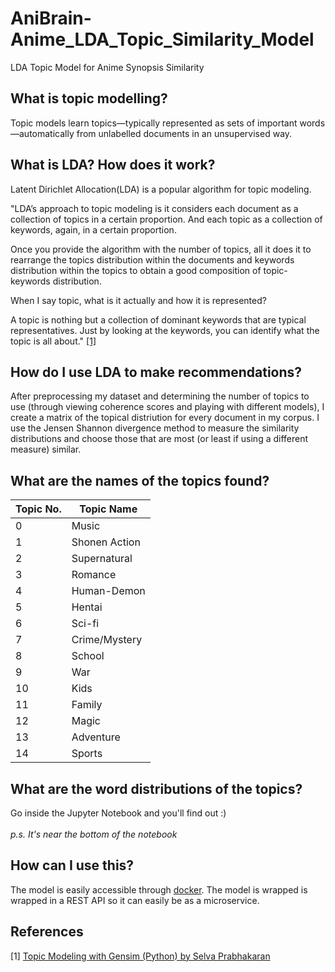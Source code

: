 # AniBrain-Anime_LDA_Topic_Similarity_Model
LDA Topic Model for Anime Synopsis Similarity

## What is topic modelling?
Topic models learn topics—typically represented as sets of important words—automatically from unlabelled documents in an unsupervised way.

## What is LDA? How does it work?
Latent Dirichlet Allocation(LDA) is a popular algorithm for topic modeling.

"LDA’s approach to topic modeling is it considers each document as a collection of topics in a certain proportion. And each topic as a collection of keywords, again, in a certain proportion.

Once you provide the algorithm with the number of topics, all it does it to rearrange the topics distribution within the documents and keywords distribution within the topics to obtain a good composition of topic-keywords distribution.

When I say topic, what is it actually and how it is represented?

A topic is nothing but a collection of dominant keywords that are typical representatives. Just by looking at the keywords, you can identify what the topic is all about." [[1]](https://www.machinelearningplus.com/nlp/topic-modeling-gensim-python/#4whatdoesldado)

## How do I use LDA to make recommendations?
After preprocessing my dataset and determining the number of topics to use (through viewing coherence scores and playing with different models), I create a matrix of the topical distriution for every document in my corpus. I use the Jensen Shannon divergence method to measure the similarity distributions and choose those that are most (or least if using a different measure) similar.

## What are the names of the topics found?
Topic No. | Topic Name
--- | ---
0 | Music
1 | Shonen Action
2 | Supernatural
3 | Romance
4 | Human-Demon
5 | Hentai
6 | Sci-fi
7 | Crime/Mystery
8 | School
9 | War
10 | Kids
11 | Family
12 | Magic
13 | Adventure
14 | Sports

## What are the word distributions of the topics?
Go inside the Jupyter Notebook and you'll find out :) 
<br/>
<br/>
*p.s. It's near the bottom of the notebook*

## How can I use this?
The model is easily accessible through [docker](https://hub.docker.com/r/koji98/anibrain_anime_lda_topic_similarity_model). The model is wrapped is wrapped in a 
REST API so it can easily be as a microservice.

## References 
[1] [Topic Modeling with Gensim (Python) by  Selva Prabhakaran](https://www.machinelearningplus.com/nlp/topic-modeling-gensim-python/#4whatdoesldado)
